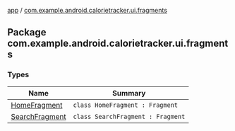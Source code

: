 [app](../index.md) / [com.example.android.calorietracker.ui.fragments](./index.md)

## Package com.example.android.calorietracker.ui.fragments

### Types

| Name | Summary |
|---|---|
| [HomeFragment](-home-fragment/index.md) | `class HomeFragment : Fragment` |
| [SearchFragment](-search-fragment/index.md) | `class SearchFragment : Fragment` |
